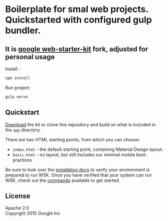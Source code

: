 
# Boilerplate for smal web projects. Quickstarted with configured gulp bundler.

## It is [google web-starter-kit](https://github.com/google/web-starter-kit) fork, adjusted for personal usage
Install : 
```javascript
npm install
```
Run project: 
```javascript
gulp serve
```
## Quickstart

[Download](https://github.com/google/web-starter-kit/releases/latest) the kit or clone this repository and build on what is included in the `app` directory.

There are two HTML starting points, from which you can choose:

- `index.html` - the default starting point, containing Material Design layout.
- `basic.html` - no layout, but still includes our minimal mobile best-practices

Be sure to look over the [installation docs](docs/install.md) to verify your environment is prepared to run WSK.
Once you have verified that your system can run WSK, check out the [commands](docs/commands.md) available to get started.


## License

Apache 2.0  
Copyright 2015 Google Inc
